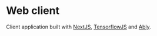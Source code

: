 # Web client

Client application built with [NextJS](https://nextjs.org/), [TensorflowJS](https://www.tensorflow.org/js) and [Ably](https://ably.com/).